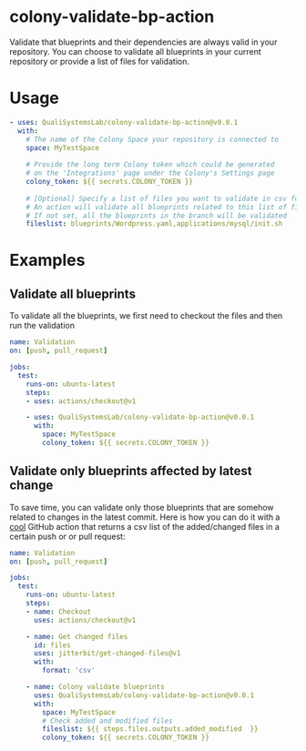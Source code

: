 # colony-validate-bp-action

Validate that blueprints and their dependencies are always valid in your repository. 
You can choose to validate all blueprints in your current repository or provide a list of files for validation.

# Usage

```yaml
- uses: QualiSystemsLab/colony-validate-bp-action@v0.0.1
  with:
    # The name of the Colony Space your repository is connected to
    space: MyTestSpace
    
    # Provide the long term Colony token which could be generated
    # on the 'Integrations' page under the Colony's Settings page
    colony_token: ${{ secrets.COLONY_TOKEN }}
    
    # [Optional] Specify a list of files you want to validate in csv format (comma-separated).
    # An action will validate all blueprints related to this list of files
    # If not set, all the blueprints in the branch will be validated
    fileslist: blueprints/Wordpress.yaml,applications/mysql/init.sh
```

# Examples

## Validate all blueprints

To validate all the blueprints, we first need to checkout the files and then run the validation

```yaml
name: Validation
on: [push, pull_request]

jobs:
  test:
    runs-on: ubuntu-latest
    steps:
    - uses: actions/checkout@v1

    - uses: QualiSystemsLab/colony-validate-bp-action@v0.0.1
      with:
        space: MyTestSpace
        colony_token: ${{ secrets.COLONY_TOKEN }}
```

## Validate only blueprints affected by latest change

To save time, you can validate only those blueprints that are somehow related to changes in the latest commit. 
Here is how you can do it with a [cool](https://github.com/jitterbit/get-changed-files) GitHub action that returns a csv list of the added/changed files in a certain push or or pull request:

```yaml
name: Validation
on: [push, pull_request]

jobs:
  test:
    runs-on: ubuntu-latest
    steps:
    - name: Checkout
      uses: actions/checkout@v1

    - name: Get changed files
      id: files
      uses: jitterbit/get-changed-files@v1
      with:
        format: 'csv'

    - name: Colony validate blueprints
      uses: QualiSystemsLab/colony-validate-bp-action@v0.0.1
      with:
        space: MyTestSpace
        # Check added and modified files
        fileslist: ${{ steps.files.outputs.added_modified  }}
        colony_token: ${{ secrets.COLONY_TOKEN }}
```
